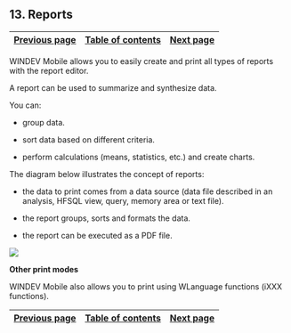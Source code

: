 


## 13. Reports
			



| [Previous page](../Concepts_WM/1410086899.md) | [Table of contents](../Concepts_WM/1410086964.md) | [Next page](../Concepts_WM/1410086901.md) |
| --- | --- | --- |



<a name="NOTE1"></a>
<a name="NOTE1_1"></a>
WINDEV Mobile allows you to easily create and print all types of reports with the report editor.

A report can be used to summarize and synthesize data.

You can:

- group data.

- sort data based on different criteria.

- perform calculations (means, statistics, etc.) and create charts.




The diagram below illustrates the concept of reports:

- the data to print comes from a data source (data file described in an analysis, HFSQL view, query, memory area or text file).

- the report groups, sorts and formats the data.

- the report can be executed as a PDF file. 




![](https://doc.pcsoft.fr/en-US/images/image.awp?langid=3&name=P24-Etats.gif)


**Other print modes**

WINDEV Mobile also allows you to print using WLanguage functions (iXXX functions).

| [Previous page](../Concepts_WM/1410086899.md) | [Table of contents](../Concepts_WM/1410086964.md) | [Next page](../Concepts_WM/1410086901.md) |
| --- | --- | --- |




